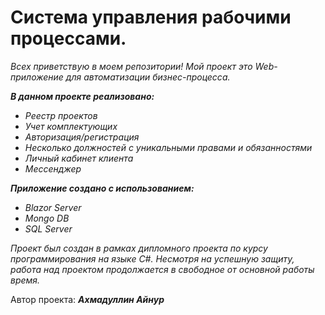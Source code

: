 # Система управления рабочими процессами.
_Всех приветствую в моем репозитории! Мой проект это Web-приложение для автоматизации бизнес-процесса._

___В данном проекте реализовано:___
* _Реестр проектов_
* _Учет комплектующих_
* _Авторизация/регистрация_
* _Несколько должностей с уникальными правами и обязанностями_
* _Личный кабинет клиента_
* _Мессенджер_

___Приложение создано с использованием:___
* _Blazor Server_
* _Mongo DB_
* _SQL Server_

_Проект был создан в рамках дипломного проекта по курсу программирования на языке С#. 
Несмотря на успешную защиту, работа над проектом продолжается в свободное от основной работы время._

Автор проекта: ___Ахмадуллин Айнур___
